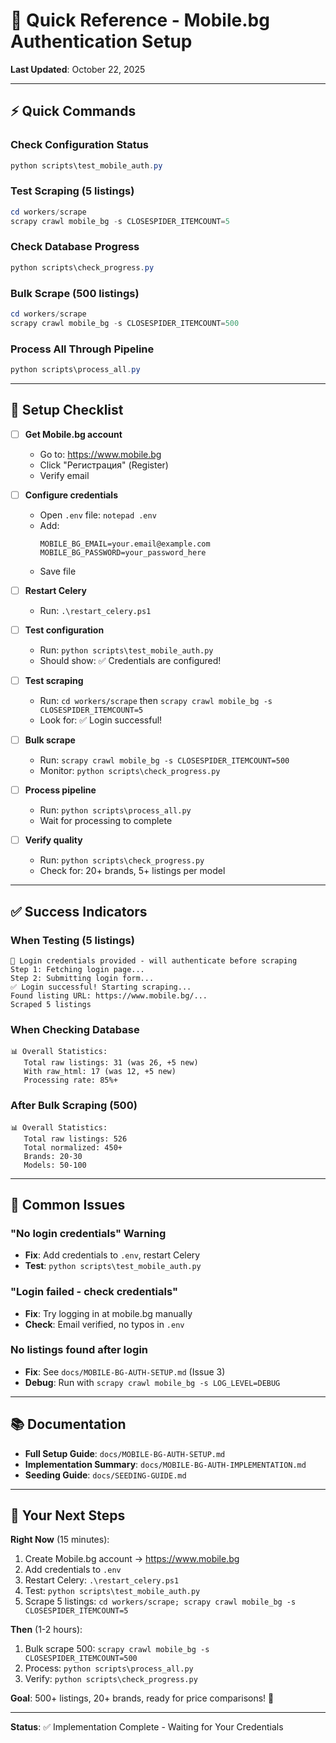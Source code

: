 # 🚀 Quick Reference - Mobile.bg Authentication Setup

**Last Updated**: October 22, 2025

---

## ⚡ Quick Commands

### Check Configuration Status
```powershell
python scripts\test_mobile_auth.py
```

### Test Scraping (5 listings)
```powershell
cd workers/scrape
scrapy crawl mobile_bg -s CLOSESPIDER_ITEMCOUNT=5
```

### Check Database Progress
```powershell
python scripts\check_progress.py
```

### Bulk Scrape (500 listings)
```powershell
cd workers/scrape
scrapy crawl mobile_bg -s CLOSESPIDER_ITEMCOUNT=500
```

### Process All Through Pipeline
```powershell
python scripts\process_all.py
```

---

## 📝 Setup Checklist

- [ ] **Get Mobile.bg account**
  - Go to: https://www.mobile.bg
  - Click "Регистрация" (Register)
  - Verify email

- [ ] **Configure credentials**
  - Open `.env` file: `notepad .env`
  - Add:
    ```
    MOBILE_BG_EMAIL=your.email@example.com
    MOBILE_BG_PASSWORD=your_password_here
    ```
  - Save file

- [ ] **Restart Celery**
  - Run: `.\restart_celery.ps1`

- [ ] **Test configuration**
  - Run: `python scripts\test_mobile_auth.py`
  - Should show: ✅ Credentials are configured!

- [ ] **Test scraping**
  - Run: `cd workers/scrape` then `scrapy crawl mobile_bg -s CLOSESPIDER_ITEMCOUNT=5`
  - Look for: ✅ Login successful!

- [ ] **Bulk scrape**
  - Run: `scrapy crawl mobile_bg -s CLOSESPIDER_ITEMCOUNT=500`
  - Monitor: `python scripts\check_progress.py`

- [ ] **Process pipeline**
  - Run: `python scripts\process_all.py`
  - Wait for processing to complete

- [ ] **Verify quality**
  - Run: `python scripts\check_progress.py`
  - Check for: 20+ brands, 5+ listings per model

---

## ✅ Success Indicators

### When Testing (5 listings)
```
🔐 Login credentials provided - will authenticate before scraping
Step 1: Fetching login page...
Step 2: Submitting login form...
✅ Login successful! Starting scraping...
Found listing URL: https://www.mobile.bg/...
Scraped 5 listings
```

### When Checking Database
```
📊 Overall Statistics:
   Total raw listings: 31 (was 26, +5 new)
   With raw_html: 17 (was 12, +5 new)
   Processing rate: 85%+
```

### After Bulk Scraping (500)
```
📊 Overall Statistics:
   Total raw listings: 526
   Total normalized: 450+
   Brands: 20-30
   Models: 50-100
```

---

## 🚨 Common Issues

### "No login credentials" Warning
- **Fix**: Add credentials to `.env`, restart Celery
- **Test**: `python scripts\test_mobile_auth.py`

### "Login failed - check credentials"
- **Fix**: Try logging in at mobile.bg manually
- **Check**: Email verified, no typos in `.env`

### No listings found after login
- **Fix**: See `docs/MOBILE-BG-AUTH-SETUP.md` (Issue 3)
- **Debug**: Run with `scrapy crawl mobile_bg -s LOG_LEVEL=DEBUG`

---

## 📚 Documentation

- **Full Setup Guide**: `docs/MOBILE-BG-AUTH-SETUP.md`
- **Implementation Summary**: `docs/MOBILE-BG-AUTH-IMPLEMENTATION.md`
- **Seeding Guide**: `docs/SEEDING-GUIDE.md`

---

## 🎯 Your Next Steps

**Right Now** (15 minutes):
1. Create Mobile.bg account → https://www.mobile.bg
2. Add credentials to `.env`
3. Restart Celery: `.\restart_celery.ps1`
4. Test: `python scripts\test_mobile_auth.py`
5. Scrape 5 listings: `cd workers/scrape; scrapy crawl mobile_bg -s CLOSESPIDER_ITEMCOUNT=5`

**Then** (1-2 hours):
1. Bulk scrape 500: `scrapy crawl mobile_bg -s CLOSESPIDER_ITEMCOUNT=500`
2. Process: `python scripts\process_all.py`
3. Verify: `python scripts\check_progress.py`

**Goal**: 500+ listings, 20+ brands, ready for price comparisons! 🚀

---

**Status**: ✅ Implementation Complete - Waiting for Your Credentials
